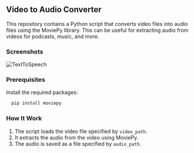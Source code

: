 
## Video to Audio Converter

This repository contains a Python script that converts video files into audio files using the MoviePy library. This can be useful for extracting audio from videos for podcasts, music, and more.


### Screenshots

![TextToSpeech](cover/Conver.png)


### Prerequisites

Install the required packages:

```bash
  pip install moviepy
```

### How It Work

1. The script loads the video file specified by `video_path`.
2. It extracts the audio from the video using MoviePy.
3. The audio is saved as a file specified by `audio_path`.
